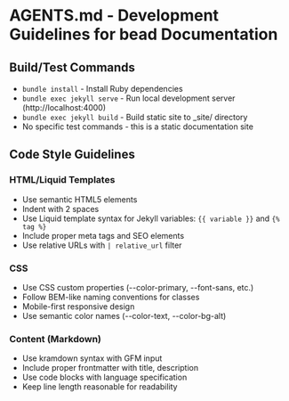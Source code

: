 # AGENTS.md - Development Guidelines for bead Documentation

## Build/Test Commands
- `bundle install` - Install Ruby dependencies
- `bundle exec jekyll serve` - Run local development server (http://localhost:4000)
- `bundle exec jekyll build` - Build static site to _site/ directory
- No specific test commands - this is a static documentation site

## Code Style Guidelines

### HTML/Liquid Templates
- Use semantic HTML5 elements
- Indent with 2 spaces
- Use Liquid template syntax for Jekyll variables: `{{ variable }}` and `{% tag %}`
- Include proper meta tags and SEO elements
- Use relative URLs with `| relative_url` filter

### CSS
- Use CSS custom properties (--color-primary, --font-sans, etc.)
- Follow BEM-like naming conventions for classes
- Mobile-first responsive design
- Use semantic color names (--color-text, --color-bg-alt)

### Content (Markdown)
- Use kramdown syntax with GFM input
- Include proper frontmatter with title, description
- Use code blocks with language specification
- Keep line length reasonable for readability